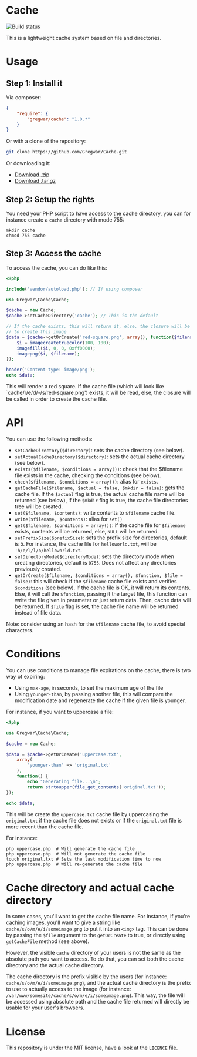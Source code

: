 Cache
=====

![Build status](https://travis-ci.org/Gregwar/Cache.svg?branch=master)

This is a lightweight cache system based on file and directories.

Usage
=====

Step 1: Install it
------------------

Via composer:

```json
{
    "require": {
        "gregwar/cache": "1.0.*"
    }
}
```

Or with a clone of the repository:

```bash
git clone https://github.com/Gregwar/Cache.git
```

Or downloading it:

* [Download .zip](https://github.com/Gregwar/Cache/archive/master.zip)
* [Download .tar.gz](https://github.com/Gregwar/Cache/archive/master.tar.gz)

Step 2: Setup the rights
------------------------

You need your PHP script to have access to the cache directory, you can for instance
create a `cache` directory with mode 755:

```
mkdir cache
chmod 755 cache
```

Step 3: Access the cache
------------------------

To access the cache, you can do like this:

```php
<?php

include('vendor/autoload.php'); // If using composer

use Gregwar\Cache\Cache;

$cache = new Cache;
$cache->setCacheDirectory('cache'); // This is the default

// If the cache exists, this will return it, else, the closure will be called
// to create this image
$data = $cache->getOrCreate('red-square.png', array(), function($filename) {
    $i = imagecreatetruecolor(100, 100);
    imagefill($i, 0, 0, 0xff0000);
    imagepng($i, $filename);
});

header('Content-type: image/png');
echo $data;
```

This will render a red square. If the cache file (which will look like `cache/r/e/d/-/s/red-square.png')
exists, it will be read, else, the closure will be called in order to create the cache file.

API
===

You can use the following methods:

* `setCacheDirectory($directory)`: sets the cache directory (see below).
* `setActualCacheDirectory($directory)`: sets the actual cache directory (see below).
* `exists($filename, $conditions = array())`: check that the $filename file exists in the cache, checking
  the conditions (see below).
* `check($filename, $conditions = array())`: alias for `exists`.
* `getCacheFile($filename, $actual = false, $mkdir = false)`: gets the cache file. If the `$actual` flag
  is true, the actual cache file name will be returned (see below), if the `$mkdir` flag is true, the
  cache file directories tree will be created.
* `set($filename, $contents)`: write contents to `$filename` cache file.
* `write($filename, $contents)`: alias for `set()`
* `get($filename, $conditions = array())`: if the cache file for `$filename` exists, contents will be
  returned, else, `NULL` will be returned.
* `setPrefixSize($prefixSize)`: sets the prefix size for directories, default is 5. For instance, the
  cache file for `helloworld.txt`, will be `'h/e/l/l/o/helloworld.txt`.
* `setDirectoryMode($directoryMode)`: sets the directory mode when creating directories, default is `0755`.
  Does not affect any directories previously created.
* `getOrCreate($filename, $conditions = array(), $function, $file = false)`: this will check if the `$filename`
  cache file exists and verifies `$conditions` (see below). If the cache file is OK, it will return its
  contents. Else, it will call the `$function`, passing it the target file, this function can write the
  file given in parameter or just return data. Then, cache data will be returned. If `$file` flag is set,
  the cache file name will be returned instead of file data.

Note: consider using an hash for the `$filename` cache file, to avoid special characters.

Conditions
==========

You can use conditions to manage file expirations on the cache, there is two way of expiring:

* Using `max-age`, in seconds, to set the maximum age of the file
* Using `younger-than`, by passing another file, this will compare the modification date
  and regenerate the cache if the given file is younger.

For instance, if you want to uppercase a file:

```php
<?php

use Gregwar\Cache\Cache;

$cache = new Cache;

$data = $cache->getOrCreate('uppercase.txt',
    array(
        'younger-than' => 'original.txt'
    ),
    function() {
        echo "Generating file...\n";
        return strtoupper(file_get_contents('original.txt'));
});

echo $data;
```

This will be create the `uppercase.txt` cache file by uppercasing the `original.txt` if the cache file
does not exists or if the `original.txt` file is more recent than the cache file.

For instance:

```
php uppercase.php  # Will generate the cache file
php uppercase.php  # Will not generate the cache file
touch original.txt # Sets the last modification time to now
php uppercase.php  # Will re-generate the cache file
```

Cache directory and actual cache directory
==========================================

In some cases, you'll want to get the cache file name. For instance, if you're caching
images, you'll want to give a string like `cache/s/o/m/e/i/someimage.png` to put it into
an `<img>` tag. This can be done by passing the `$file` argument to the `getOrCreate` to true,
or directly using `getCacheFile` method (see above).

However, the visible `cache` directory of your users is not the same as the absolute path
you want to access. To do that, you can set both the cache directory and the actual cache directory.

The cache directory is the prefix visible by the users (for instance: `cache/s/o/m/e/i/someimage.png`),
and the actual cache directory is the prefix to use to actually access to the image (for instance: 
`/var/www/somesite/cache/s/o/m/e/i/someimage.png`). This way, the file will be accessed using absolute
path and the cache file returned will directly be usable for your user's browsers.

License
=======

This repository is under the MIT license, have a look at the `LICENCE` file.
